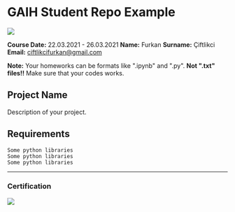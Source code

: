# GAIH Student Repo Example
![](img/newlogo.png)

**Course Date:** 22.03.2021 - 26.03.2021 
**Name:** Furkan 
**Surname:** Çiftlikci 
**Email:** ciftlikcifurkan@gmail.com  

**Note:** Your homeworks can be formats like ".ipynb" and ".py". **Not ".txt" files!!** Make sure that your codes works.  

## Project Name
Description of your project.

## Requirements
```
Some python libraries
Some python libraries
Some python libraries
```
---

### Certification
![](img/TopLearnerCertificate.png)

